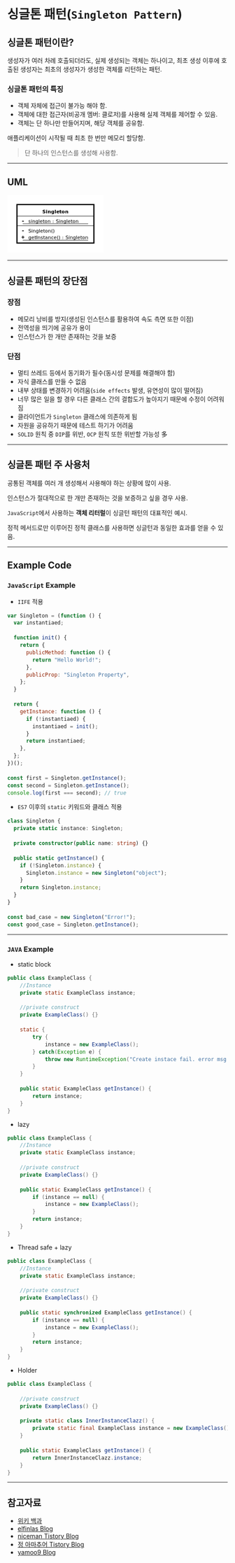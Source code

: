 # 싱글톤 패턴(`Singleton Pattern`)

## 싱글톤 패턴이란?

생성자가 여러 차례 호출되더라도, 실제 생성되는 객체는 하나이고, 최초 생성 이후에 호출된 생성자는 최초의 생성자가 생성한 객체를 리턴하는 패턴.

### 싱글톤 패턴의 특징

- 객체 자체에 접근이 불가능 해야 함.
- 객체에 대한 접근자(비공개 멤버: 클로저)를 사용해 실제 객체를 제어할 수 있음.
- 객체는 단 하나만 만들어지며, 해당 객체를 공유함.

애플리케이션이 시작될 때 최초 한 번만 메모리 할당함.

> 단 하나의 인스턴스를 생성해 사용함.

---

## UML

![img.png](../../../assets/singleton_uml.png)

---

## 싱글톤 패턴의 장단점

### 장점

- 메모리 낭비를 방지(생성된 인스턴스를 활용하여 속도 측면 또한 이점)
- 전역성을 띄기에 공유가 용이
- 인스턴스가 한 개만 존재하는 것을 보증

### 단점

- 멀티 쓰레드 등에서 동기화가 필수(동시성 문제를 해결해야 함)
- 자식 클래스를 만들 수 없음
- 내부 상태를 변경하기 어려움(`side effects` 발생, 유연성이 많이 떨어짐)
- 너무 많은 일을 할 경우 다른 클래스 간의 결합도가 높아지기 때문에 수정이 어려워짐
- 클라이언트가 `Singleton` 클래스에 의존하게 됨
- 자원을 공유하기 때문에 테스트 하기가 어려움
- `SOLID` 원칙 중 `DIP`를 위반, `OCP` 원칙 또한 위반할 가능성 多

---

## 싱글톤 패턴 주 사용처

공통된 객체를 여러 개 생성해서 사용해야 하는 상황에 많이 사용.

인스턴스가 절대적으로 한 개만 존재하는 것을 보증하고 싶을 경우 사용.

`JavaScript`에서 사용하는 **객체 리터럴**이 싱글턴 패턴의 대표적인 예시.

정적 메서드로만 이루어진 정적 클래스를 사용하면 싱글턴과 동일한 효과를 얻을 수 있음.

---

## Example Code

### `JavaScript` Example

- `IIFE` 적용

```js
var Singleton = (function () {
  var instantiaed;

  function init() {
    return {
      publicMethod: function () {
        return "Hello World!";
      },
      publicProp: "Singleton Property",
    };
  }

  return {
    getInstance: function () {
      if (!instantiaed) {
        instantiaed = init();
      }
      return instantiaed;
    },
  };
})();

const first = Singleton.getInstance();
const second = Singleton.getInstance();
console.log(first === second); // true
```

- `ES7` 이후의 `static` 키워드와 클래스 적용

```ts
class Singleton {
  private static instance: Singleton;

  private constructor(public name: string) {}

  public static getInstance() {
    if (!Singleton.instance) {
      Singleton.instance = new Singleton("object");
    }
    return Singleton.instance;
  }
}

const bad_case = new Singleton("Error!");
const good_case = Singleton.getInstance();
```

---

### `JAVA` Example

- static block

```java
public class ExampleClass {
    //Instance
    private static ExampleClass instance;

    //private construct
    private ExampleClass() {}

    static {
        try {
            instance = new ExampleClass();
        } catch(Exception e) {
            throw new RuntimeException("Create instace fail. error msg = " + e.getMessage() );
        }
    }

    public static ExampleClass getInstance() {
        return instance;
    }
}
```

- lazy

```java
public class ExampleClass {
    //Instance
    private static ExampleClass instance;

    //private construct
    private ExampleClass() {}

    public static ExampleClass getInstance() {
        if (instance == null) {
            instance = new ExampleClass();
        }
        return instance;
    }
}
```

- Thread safe + lazy

```java
public class ExampleClass {
    //Instance
    private static ExampleClass instance;

    //private construct
    private ExampleClass() {}

    public static synchronized ExampleClass getInstance() {
        if (instance == null) {
            instance = new ExampleClass();
        }
        return instance;
    }
}
```

- Holder

```java
public class ExampleClass {

    //private construct
    private ExampleClass() {}

    private static class InnerInstanceClazz() {
        private static final ExampleClass instance = new ExampleClass();
    }

    public static ExampleClass getInstance() {
        return InnerInstanceClazz.instance;
    }
}
```

---

## 참고자료

- [위키 백과](https://ko.wikipedia.org/wiki/%EC%8B%B1%EA%B8%80%ED%84%B4_%ED%8C%A8%ED%84%B4)
- [elfinlas Blog](https://elfinlas.github.io/2019/09/23/java-singleton/)
- [niceman Tistory Blog](https://niceman.tistory.com/30)
- [정 아마추어 Tistory Blog](https://jeong-pro.tistory.com/86)
- [yamoo9 Blog](https://yamoo9.gitbook.io/typescript/classes/singleton)